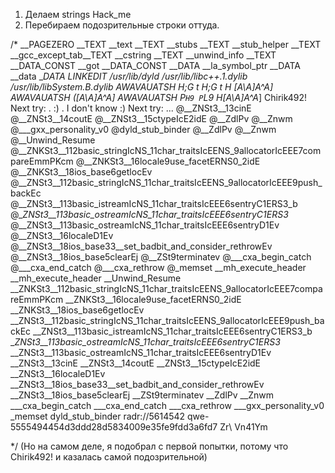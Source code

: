 1) Делаем strings Hack_me
2) Перебираем подозрительные строки оттуда.

/*
__PAGEZERO
__TEXT
__text
__TEXT
__stubs
__TEXT
__stub_helper
__TEXT
__gcc_except_tab__TEXT
__cstring
__TEXT
__unwind_info
__TEXT
__DATA_CONST
__got
__DATA_CONST
__DATA
__la_symbol_ptr
__DATA
__data
__DATA
__LINKEDIT
/usr/lib/dyld
/usr/lib/libc++.1.dylib
/usr/lib/libSystem.B.dylib
AWAVAUATSH
H;G t
H;G t	H
[A\A]A^A_]
AWAVAUATSH
([A\A]A^A_]
AWAVAUATSH
P`H9
P`L9
H[A\A]A^A_]
Chirik492!
Next try: 
. :)
. I don't know :)
Next try: 
... 
@__ZNSt3__13cinE
@__ZNSt3__14coutE
@__ZNSt3__15ctypeIcE2idE
@__ZdlPv
@__Znwm
@___gxx_personality_v0
@dyld_stub_binder
@__ZdlPv
@__Znwm
@__Unwind_Resume
@__ZNKSt3__112basic_stringIcNS_11char_traitsIcEENS_9allocatorIcEEE7compareEmmPKcm
@__ZNKSt3__16locale9use_facetERNS0_2idE
@__ZNKSt3__18ios_base6getlocEv
@__ZNSt3__112basic_stringIcNS_11char_traitsIcEENS_9allocatorIcEEE9push_backEc
@__ZNSt3__113basic_istreamIcNS_11char_traitsIcEEE6sentryC1ERS3_b
@__ZNSt3__113basic_ostreamIcNS_11char_traitsIcEEE6sentryC1ERS3_
@__ZNSt3__113basic_ostreamIcNS_11char_traitsIcEEE6sentryD1Ev
@__ZNSt3__16localeD1Ev
@__ZNSt3__18ios_base33__set_badbit_and_consider_rethrowEv
@__ZNSt3__18ios_base5clearEj
@__ZSt9terminatev
@___cxa_begin_catch
@___cxa_end_catch
@___cxa_rethrow
@_memset
__mh_execute_header
__mh_execute_header
__Unwind_Resume
__ZNKSt3__112basic_stringIcNS_11char_traitsIcEENS_9allocatorIcEEE7compareEmmPKcm
__ZNKSt3__16locale9use_facetERNS0_2idE
__ZNKSt3__18ios_base6getlocEv
__ZNSt3__112basic_stringIcNS_11char_traitsIcEENS_9allocatorIcEEE9push_backEc
__ZNSt3__113basic_istreamIcNS_11char_traitsIcEEE6sentryC1ERS3_b
__ZNSt3__113basic_ostreamIcNS_11char_traitsIcEEE6sentryC1ERS3_
__ZNSt3__113basic_ostreamIcNS_11char_traitsIcEEE6sentryD1Ev
__ZNSt3__13cinE
__ZNSt3__14coutE
__ZNSt3__15ctypeIcE2idE
__ZNSt3__16localeD1Ev
__ZNSt3__18ios_base33__set_badbit_and_consider_rethrowEv
__ZNSt3__18ios_base5clearEj
__ZSt9terminatev
__ZdlPv
__Znwm
___cxa_begin_catch
___cxa_end_catch
___cxa_rethrow
___gxx_personality_v0
_memset
dyld_stub_binder
radr://5614542
qwe-5555494454d3ddd28d5834009e35fe9fdd3a6fd7
Zr\ 
Vn41Ym
<?xml version="1.0" encoding="UTF-8"?>
<!DOCTYPE plist PUBLIC "-//Apple//DTD PLIST 1.0//EN" "http://www.apple.com/DTDs/PropertyList-1.0.dtd">
<plist version="1.0">
<dict/>
</plist>

*/
(Но на самом деле, я подобрал с первой попытки, потому что Chirik492! и казалась самой подозрительной)
